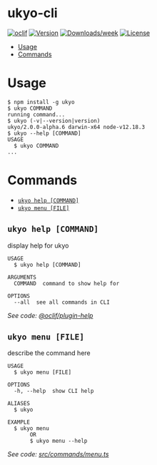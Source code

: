 ukyo-cli
========



[![oclif](https://img.shields.io/badge/cli-oclif-brightgreen.svg)](https://oclif.io)
[![Version](https://img.shields.io/npm/v/ukyo-cli.svg)](https://npmjs.org/package/ukyo-cli)
[![Downloads/week](https://img.shields.io/npm/dw/ukyo-cli.svg)](https://npmjs.org/package/ukyo-cli)
[![License](https://img.shields.io/npm/l/ukyo-cli.svg)](https://github.com/Giulico/ukyo-cli/blob/master/package.json)

<!-- toc -->
* [Usage](#usage)
* [Commands](#commands)
<!-- tocstop -->
# Usage
<!-- usage -->
```sh-session
$ npm install -g ukyo
$ ukyo COMMAND
running command...
$ ukyo (-v|--version|version)
ukyo/2.0.0-alpha.6 darwin-x64 node-v12.18.3
$ ukyo --help [COMMAND]
USAGE
  $ ukyo COMMAND
...
```
<!-- usagestop -->
# Commands
<!-- commands -->
* [`ukyo help [COMMAND]`](#ukyo-help-command)
* [`ukyo menu [FILE]`](#ukyo-menu-file)

## `ukyo help [COMMAND]`

display help for ukyo

```
USAGE
  $ ukyo help [COMMAND]

ARGUMENTS
  COMMAND  command to show help for

OPTIONS
  --all  see all commands in CLI
```

_See code: [@oclif/plugin-help](https://github.com/oclif/plugin-help/blob/v3.2.0/src/commands/help.ts)_

## `ukyo menu [FILE]`

describe the command here

```
USAGE
  $ ukyo menu [FILE]

OPTIONS
  -h, --help  show CLI help

ALIASES
  $ ukyo 

EXAMPLE
  $ ukyo menu
       OR
       $ ukyo menu --help
```

_See code: [src/commands/menu.ts](https://github.com/Giulico/ukyo/blob/v2.0.0-alpha.6/src/commands/menu.ts)_
<!-- commandsstop -->
